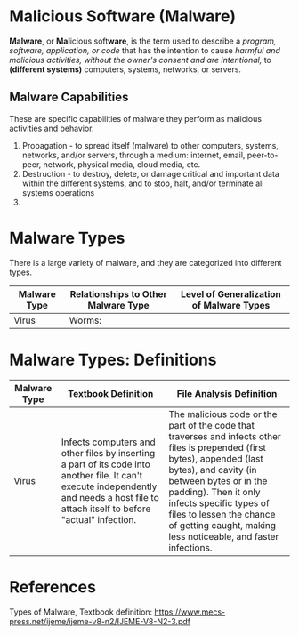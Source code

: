# Malicious Software (Malware)

**Malware**, or **Mal**icious soft**ware**, is the term used to describe a *program, software, application, or code* that has the intention to cause *harmful and malicious activities, without the owner's consent and are intentional,* to **(different systems)** computers, systems, networks, or servers.

## Malware Capabilities
These are specific capabilities of malware they perform as malicious activities and behavior.
1. Propagation  - to spread itself (malware) to other computers, systems, networks, and/or servers, through a medium: internet, email, peer-to-peer, network, physical media, cloud media, etc.
2. Destruction  - to destroy, delete, or damage critical and important data within the different systems, and to stop, halt, and/or terminate all systems operations
3. 

# Malware Types
There is a large variety of malware, and they are categorized into different types.

| Malware Type | Relationships to Other Malware Type | Level of Generalization of Malware Types | 
| ---          | ---                                 | ---                                      |
| Virus        | Worms: 

# Malware Types: Definitions
| Malware Type | Textbook Definition | File Analysis Definition |
| ---          | ---        | ---           |
| Virus        | Infects computers and other files by inserting a part of its code into another file. It can't execute independently and needs a host file to attach itself to before "actual" infection. | The malicious code or the part of the code that traverses and infects other files is prepended (first bytes), appended (last bytes),  and cavity (in between bytes or in the padding). Then it only infects specific types of files to lessen the chance of getting caught, making less noticeable, and faster infections.



# References
Types of Malware, Textbook definition: https://www.mecs-press.net/ijeme/ijeme-v8-n2/IJEME-V8-N2-3.pdf
